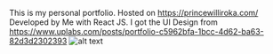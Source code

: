 This is my personal portfolio. 
Hosted on https://princewilliroka.com/
Developed by Me with React JS. 
I got the UI Design from https://www.uplabs.com/posts/portfolio-c5962bfa-1bcc-4d62-ba63-82d3d2302393
![alt text](https://1drv.ms/u/s!AgOeavQQbkBugniWVpwiRC4r7ls4?e=ycI9x0)

